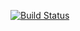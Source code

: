 [![Build Status](https://travis-ci.org/blkops/rise-api.svg?branch=master)](https://travis-ci.org/blkops/rise-api)
